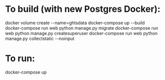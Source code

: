 # To build (with new Postgres Docker):

docker volume create --name=ghtsdata
docker-compose up --build
docker-compose run web python manage.py migrate
docker-compose run web python manage.py createsuperuser
docker-compose run web python manage.py collectstatic --noinput


# To run:
docker-compose up